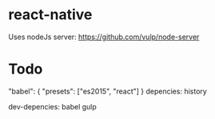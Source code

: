 # react-native
Uses nodeJs server:
https://github.com/vulp/node-server

# Todo
"babel": {
    "presets": ["es2015", "react"]
}
depencies:
history

dev-depencies:
babel
gulp


